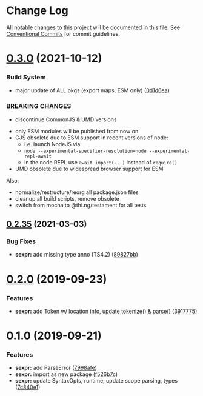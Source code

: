 # Change Log

All notable changes to this project will be documented in this file.
See [Conventional Commits](https://conventionalcommits.org) for commit guidelines.

# [0.3.0](https://github.com/thi-ng/umbrella/compare/@thi.ng/sexpr@0.2.48...@thi.ng/sexpr@0.3.0) (2021-10-12)


### Build System

* major update of ALL pkgs (export maps, ESM only) ([0d1d6ea](https://github.com/thi-ng/umbrella/commit/0d1d6ea9fab2a645d6c5f2bf2591459b939c09b6))


### BREAKING CHANGES

* discontinue CommonJS & UMD versions

- only ESM modules will be published from now on
- CJS obsolete due to ESM support in recent versions of node:
  - i.e. launch NodeJS via:
  - `node --experimental-specifier-resolution=node --experimental-repl-await`
  - in the node REPL use `await import(...)` instead of `require()`
- UMD obsolete due to widespread browser support for ESM

Also:
- normalize/restructure/reorg all package.json files
- cleanup all build scripts, remove obsolete
- switch from mocha to @thi.ng/testament for all tests






##  [0.2.35](https://github.com/thi-ng/umbrella/compare/@thi.ng/sexpr@0.2.34...@thi.ng/sexpr@0.2.35) (2021-03-03) 

###  Bug Fixes 

- **sexpr:** add missing type anno (TS4.2) ([89827bb](https://github.com/thi-ng/umbrella/commit/89827bb431a2dabf1087bcd2ac967b253152b9d7)) 

#  [0.2.0](https://github.com/thi-ng/umbrella/compare/@thi.ng/sexpr@0.1.0...@thi.ng/sexpr@0.2.0) (2019-09-23) 

###  Features 

- **sexpr:** add Token w/ location info, update tokenize() & parse() ([3917775](https://github.com/thi-ng/umbrella/commit/3917775)) 

#  0.1.0 (2019-09-21) 

###  Features 

- **sexpr:** add ParseError ([7998afe](https://github.com/thi-ng/umbrella/commit/7998afe)) 
- **sexpr:** import as new package ([f526b7c](https://github.com/thi-ng/umbrella/commit/f526b7c)) 
- **sexpr:** update SyntaxOpts, runtime, update scope parsing, types ([7c840e1](https://github.com/thi-ng/umbrella/commit/7c840e1))
